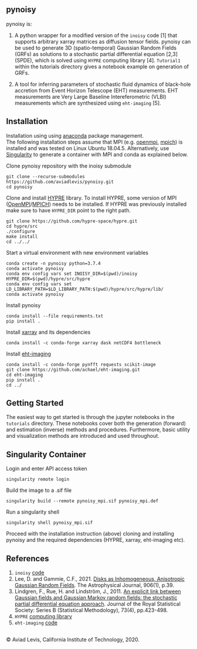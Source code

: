 pynoisy
---
pynoisy is:
1. A python wrapper for a modified version of the `inoisy` code [1] that supports arbitrary xarray matrices as diffusion tensor fields. 
pynoisy can be used to generate 3D (spatio-temporal) Gaussian Random Fields (GRFs) as solutions to a stochastic partial differential equation [2,3] (SPDE), which is solved using `HYPRE` computing library [4]. `Tutorial1` within the tutorials directory gives a notebook example on generation of GRFs.

2. A tool for inferring parameters of stochastic fluid dynamics of black-hole accretion from Event Horizon Telescope (EHT) measurements. 
EHT measurements are Very Large Baseline Intereferometric (VLBI) measurements which are synthesized using `eht-imaging` [5]. 


Installation
----
Installation using using [anaconda](https://www.anaconda.com/) package management.  
The following installation steps assume that MPI (e.g. [openmpi](https://www.open-mpi.org/), [mpich](https://www.mpich.org/)) is installed and was tested on Linux Ubuntu 18.04.5.
Alternatively, use [Singularity](https://sylabs.io/singularity/) to generate a container with MPI and conda as explained below.

Clone pynoisy repository with the inoisy submodule
```
git clone --recurse-submodules https://github.com/aviadlevis/pynoisy.git
cd pynoisy
```
Clone and install [HYPRE](https://github.com/hypre-space/hypre) library. To install HYPRE, some version of MPI ([OpenMPI](https://www.open-mpi.org/)/[MPICH](https://www.mpich.org/)) needs to be installed. If HYPRE was previously installed make sure to have `HYPRE_DIR` point to the right path.
```
git clone https://github.com/hypre-space/hypre.git
cd hypre/src
./configure
make install
cd ../../
``` 
Start a virtual environment with new environment variables
```
conda create -n pynoisy python=3.7.4
conda activate pynoisy
conda env config vars set INOISY_DIR=$(pwd)/inoisy HYPRE_DIR=$(pwd)/hypre/src/hypre 
conda env config vars set LD_LIBRARY_PATH=$LD_LIBRARY_PATH:$(pwd)/hypre/src/hypre/lib/
conda activate pynoisy
```
Install pynoisy 
```
conda install --file requirements.txt
pip install .
```
Install [xarray](http://xarray.pydata.org/) and its dependencies
```
conda install -c conda-forge xarray dask netCDF4 bottleneck
```
Install [eht-imaging](https://github.com/achael/eht-imaging)
```
conda install -c conda-forge pynfft requests scikit-image
git clone https://github.com/achael/eht-imaging.git
cd eht-imaging
pip install .
cd ../
``` 

Getting Started
----
The easiest way to get started is through the jupyter notebooks in the `tutorials` directory.
These notebooks cover both the generation (forward) and estimation (inverse) methods and procedures. Furthermore, 
basic utility and visualization methods are introduced and used throughout.



Singularity Container
----
Login and enter API access token
```
singularity remote login
```
Build the image to a .sif file
```
singularity build --remote pynoisy_mpi.sif pynoisy_mpi.def
```
Run a singularity shell 
```
singularity shell pynoisy_mpi.sif
```
Proceed with the installation instruction (above) cloning and installing pynoisy and the required dependencies (HYPRE, xarray, eht-imaging etc).

References
---
1. `inoisy`  [code](https://github.com/AFD-Illinois/inoisy)
2. Lee, D. and Gammie, C.F., 2021. [Disks as Inhomogeneous, Anisotropic Gaussian Random Fields](https://iopscience.iop.org/article/10.3847/1538-4357/abc8f3/meta).
   The Astrophysical Journal, 906(1), p.39.  
3.  Lindgren, F., Rue, H. and Lindström, J., 2011. [An explicit link between Gaussian fields and Gaussian Markov random 
fields: the stochastic partial differential equation approach](https://rss.onlinelibrary.wiley.com/doi/epdf/10.1111/j.1467-9868.2011.00777.x). Journal of the Royal Statistical Society: 
Series B (Statistical Methodology), 73(4), pp.423-498. 
4. `HYPRE` [computing library](https://github.com/hypre-space/hypre)
5. `eht-imaging` [code](https://github.com/achael/eht-imaging)


##
&copy; Aviad Levis, California Institute of Technology, 2020.

